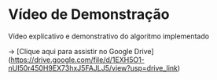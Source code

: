 # Vídeo de Demonstração

Vídeo explicativo e demonstrativo do algoritmo implementado


-> [Clique aqui para assistir no Google Drive] (https://drive.google.com/file/d/1EXH5O1-nUI50r450H9EX73hxJ5FAJLJ5/view?usp=drive_link)
